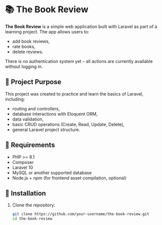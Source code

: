 # 📚 The Book Review

**The Book Review** is a simple web application built with Laravel as part of a learning project. The app allows users to:

- add book reviews,
- rate books,
- delete reviews.

There is no authentication system yet – all actions are currently available without logging in.

## 🎯 Project Purpose

This project was created to practice and learn the basics of Laravel, including:

- routing and controllers,
- database interactions with Eloquent ORM,
- data validation,
- basic CRUD operations (Create, Read, Update, Delete),
- general Laravel project structure.

## 🔧 Requirements

- PHP >= 8.1  
- Composer  
- Laravel 10  
- MySQL or another supported database  
- Node.js + npm (for frontend asset compilation, optional)

## 🚀 Installation

1. Clone the repository:
   ```bash
   git clone https://github.com/your-username/the-book-review.git
   cd the-book-review
